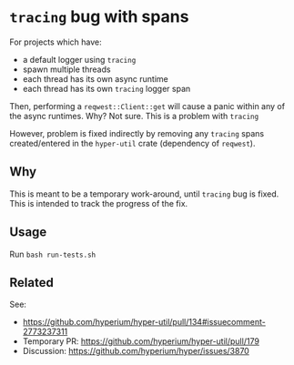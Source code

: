 # `tracing` bug with spans

For projects which have:

* a default logger using `tracing`
* spawn multiple threads
* each thread has its own async runtime
* each thread has its own `tracing` logger span

Then, performing a `reqwest::Client::get` will cause a panic within any of the async runtimes. Why? Not sure. This is a problem with `tracing`

However, problem is fixed indirectly by removing any `tracing` spans created/entered in the `hyper-util` crate (dependency of `reqwest`).

## Why

This is meant to be a temporary work-around, until `tracing` bug is fixed. This is intended to track the progress of the fix.

## Usage

Run `bash run-tests.sh`

## Related

See:

* https://github.com/hyperium/hyper-util/pull/134#issuecomment-2773237311
* Temporary PR: https://github.com/hyperium/hyper-util/pull/179
* Discussion: https://github.com/hyperium/hyper/issues/3870
